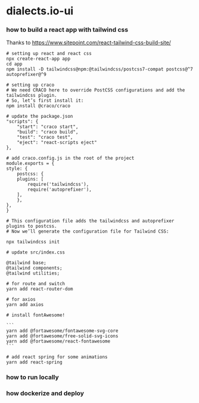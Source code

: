 # dialects.io-ui


### how to build a react app with tailwind css
Thanks to https://www.sitepoint.com/react-tailwind-css-build-site/


    # setting up react and react css
    npx create-react-app app
    cd app
    npm install -D tailwindcss@npm:@tailwindcss/postcss7-compat postcss@^7 autoprefixer@^9

    # setting up craco
    # We need CRACO here to override PostCSS configurations and add the tailwindcss plugin.
    # So, let’s first install it:
    npm install @craco/craco

    # update the package.json
    "scripts": {
        "start": "craco start",
        "build": "craco build",
        "test": "craco test",
        "eject": "react-scripts eject"
    },

    # add craco.config.js in the root of the project
    module.exports = {
    style: {
        postcss: {
        plugins: [
            require('tailwindcss'),
            require('autoprefixer'),
        ],
        },
    },
    }

    # This configuration file adds the tailwindcss and autoprefixer plugins to postcss.
    # Now we’ll generate the configuration file for Tailwind CSS:

    npx tailwindcss init

    # update src/index.css

    @tailwind base;
    @tailwind components;
    @tailwind utilities;

    # for route and switch
    yarn add react-router-dom

    # for axios
    yarn add axios

    # install fontAwesome!

    ```
    yarn add @fortawesome/fontawesome-svg-core
    yarn add @fortawesome/free-solid-svg-icons
    yarn add @fortawesome/react-fontawesome
    ```

    # add react spring for some animations
    yarn add react-spring




### how to run locally



### how dockerize and deploy

